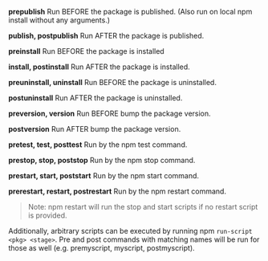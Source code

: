 **prepublish**
Run BEFORE the package is published. (Also run on local npm install
without any arguments.)

**publish, postpublish**
Run AFTER the package is published.

**preinstall**
Run BEFORE the package is installed

**install, postinstall**
Run AFTER the package is installed.

**preuninstall, uninstall**
Run BEFORE the package is uninstalled.

**postuninstall**
Run AFTER the package is uninstalled.

**preversion, version**
Run BEFORE bump the package version.

**postversion**
Run AFTER bump the package version.

**pretest, test, posttest**
Run by the npm test command.

**prestop, stop, poststop**
Run by the npm stop command.

**prestart, start, poststart**
Run by the npm start command.

**prerestart, restart, postrestart**
Run by the npm restart command.

> Note: npm restart will run the stop and start scripts if no restart script is provided.

Additionally, arbitrary scripts can be executed by running npm
`run-script <pkg> <stage>`. Pre and post commands with matching names
will be run for those as well (e.g. premyscript, myscript,
postmyscript).


